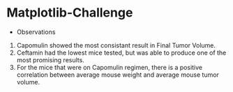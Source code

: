# Matplotlib-Challenge

- Observations
1. Capomulin showed the most consistant result in Final Tumor Volume.
2. Ceftamin had the lowest mice tested, but was able to produce one of the most promising results.
3. For the mice that were on Capomulin regimen, there is a positive correlation between average mouse weight and average mouse tumor volume.